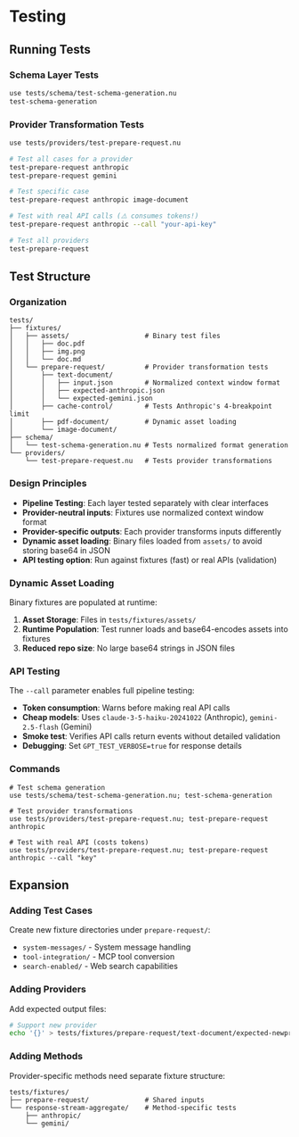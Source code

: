 # Testing

## Running Tests

### Schema Layer Tests

```bash
use tests/schema/test-schema-generation.nu
test-schema-generation
```

### Provider Transformation Tests

```bash
use tests/providers/test-prepare-request.nu

# Test all cases for a provider
test-prepare-request anthropic
test-prepare-request gemini

# Test specific case
test-prepare-request anthropic image-document

# Test with real API calls (⚠️ consumes tokens!)
test-prepare-request anthropic --call "your-api-key"

# Test all providers
test-prepare-request
```

## Test Structure

### Organization

```
tests/
├── fixtures/
│   ├── assets/                   # Binary test files
│   │   ├── doc.pdf
│   │   ├── img.png
│   │   └── doc.md
│   └── prepare-request/          # Provider transformation tests
│       ├── text-document/
│       │   ├── input.json        # Normalized context window format
│       │   ├── expected-anthropic.json
│       │   └── expected-gemini.json
│       ├── cache-control/        # Tests Anthropic's 4-breakpoint limit
│       ├── pdf-document/         # Dynamic asset loading
│       └── image-document/
├── schema/
│   └── test-schema-generation.nu # Tests normalized format generation
└── providers/
    └── test-prepare-request.nu   # Tests provider transformations
```

### Design Principles

- **Pipeline Testing**: Each layer tested separately with clear interfaces
- **Provider-neutral inputs**: Fixtures use normalized context window format
- **Provider-specific outputs**: Each provider transforms inputs differently
- **Dynamic asset loading**: Binary files loaded from `assets/` to avoid storing base64 in JSON
- **API testing option**: Run against fixtures (fast) or real APIs (validation)

### Dynamic Asset Loading

Binary fixtures are populated at runtime:

1. **Asset Storage**: Files in `tests/fixtures/assets/`
2. **Runtime Population**: Test runner loads and base64-encodes assets into fixtures
3. **Reduced repo size**: No large base64 strings in JSON files

### API Testing

The `--call` parameter enables full pipeline testing:

- **Token consumption**: Warns before making real API calls
- **Cheap models**: Uses `claude-3-5-haiku-20241022` (Anthropic), `gemini-2.5-flash` (Gemini)
- **Smoke test**: Verifies API calls return events without detailed validation
- **Debugging**: Set `GPT_TEST_VERBOSE=true` for response details

### Commands

```nushell
# Test schema generation
use tests/schema/test-schema-generation.nu; test-schema-generation

# Test provider transformations
use tests/providers/test-prepare-request.nu; test-prepare-request anthropic

# Test with real API (costs tokens)
use tests/providers/test-prepare-request.nu; test-prepare-request anthropic --call "key"
```

## Expansion

### Adding Test Cases

Create new fixture directories under `prepare-request/`:

- `system-messages/` - System message handling
- `tool-integration/` - MCP tool conversion
- `search-enabled/` - Web search capabilities

### Adding Providers

Add expected output files:

```bash
# Support new provider
echo '{}' > tests/fixtures/prepare-request/text-document/expected-newprovider.json
```

### Adding Methods

Provider-specific methods need separate fixture structure:

```
tests/fixtures/
├── prepare-request/              # Shared inputs
└── response-stream-aggregate/    # Method-specific tests
    ├── anthropic/
    └── gemini/
```
